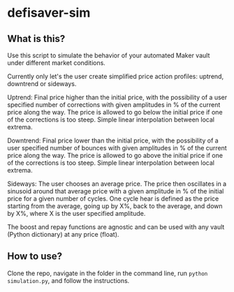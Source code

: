 # defisaver-sim

## What is this?

Use this script to simulate the behavior of your automated Maker vault under different market conditions.

Currently only let's the user create simplified price action profiles: uptrend, downtrend or sideways.

Uptrend: Final price higher than the initial price, with the possibility of a user specified number of corrections with given amplitudes in % of the current price along the way. The price is allowed to go below the initial price if one of the corrections is too steep. Simple linear interpolation between local extrema.

Downtrend: Final price lower than the initial price, with the possibility of a user specified number of bounces with given amplitudes in % of the current price along the way. The price is allowed to go above  the initial price if one of the corrections is too steep. Simple linear interpolation between local extrema.

Sideways: The user chooses an average price. The price then oscillates in a sinusoid around that average price with a given amplitude in % of the initial price for a given number of cycles. One cycle hear is defined as the price starting from the average, going up by X%, back to the average, and down by X%, where X is the user specified amplitude.

The boost and repay functions are agnostic and can be used with any vault (Python dictionary) at any price (float).

## How to use?

Clone the repo, navigate in the folder in the command line, run ``python simulation.py``, and follow the instructions.
